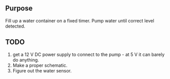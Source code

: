 ## Purpose

Fill up a water container on a fixed timer. Pump water until correct level detected.

## TODO

1. get a 12 V DC power supply to connect to the pump - at 5 V it can barely do anything.
2. Make a proper schematic.
3. Figure out the water sensor.
